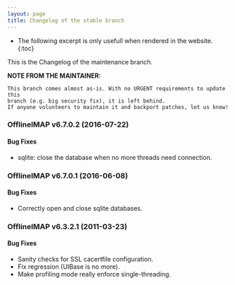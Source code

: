```yaml
---
layout: page
title: Changelog of the stable branch
---
```


* The following excerpt is only usefull when rendered in the website.
{:toc}

This is the Changelog of the maintenance branch.

**NOTE FROM THE MAINTAINER:**

	This branch comes almost as-is. With no URGENT requirements to update this
	branch (e.g. big security fix), it is left behind.
	If anyone volunteers to maintain it and backport patches, let us know!


### OfflineIMAP v6.7.0.2 (2016-07-22)

#### Bug Fixes

* sqlite: close the database when no more threads need connection.


### OfflineIMAP v6.7.0.1 (2016-06-08)

#### Bug Fixes

* Correctly open and close sqlite databases.


### OfflineIMAP v6.3.2.1 (2011-03-23)

#### Bug Fixes

* Sanity checks for SSL cacertfile configuration.
* Fix regression (UIBase is no more).
* Make profiling mode really enforce single-threading.
